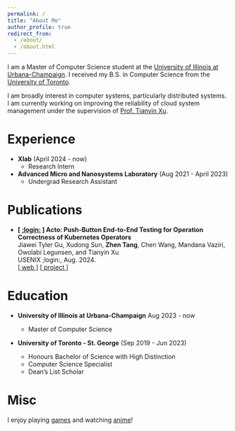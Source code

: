 ```yaml
---
permalink: /
title: "About Me"
author_profile: true
redirect_from: 
  - /about/
  - /about.html
---
```


I am a Master of Computer Science student at the [University of Illinois at Urbana-Champaign](https://illinois.edu/). I received my B.S. in Computer Science from the [University of Toronto](https://www.utoronto.ca/).

I am broadly interest in computer systems, particularly distributed systems. I am currently working on improving the reliability of cloud system management under the supervision of [Prof. Tianyin Xu](https://tianyin.github.io).

Experience
======
- **Xlab** (April 2024 - now)
    - Research Intern
- **Advanced Micro and Nanosystems Laboratory** (Aug 2021 - April 2023)
    - Undergrad Research Assistant

Publications
======
- **[ [;login:](https://www.usenix.org/publications/loginonline) ] Acto: Push-Button End-to-End Testing for Operation Correctness of Kubernetes Operators**\
Jiawei Tyler Gu, Xudong Sun, **Zhen Tang**, Chen Wang, Mandana Vaziri, Owolabi Legunsen, and Tianyin Xu\
USENIX ;login:, Aug. 2024.\
[[ web ](https://www.usenix.org/publications/loginonline/acto-push-button-end-end-testing-operation-correctness-kubernetes-operators)]  [[ project ](https://github.com/xlab-uiuc/acto)]

Education
======
- **University of Illinois at Urbana-Champaign** Aug 2023 - now
    - Master of Computer Science

- **University of Toronto - St. George** (Sep 2019 - Jun 2023)
    - Honours Bachelor of Science with High Distinction
    - Computer Science Specialist
    - Dean’s List Scholar

Misc
======
I enjoy playing [games](https://www.celestegame.com/) and watching [anime](https://revuestarlight.com/)!